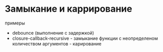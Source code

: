 # Замыкание и каррирование

примеры
- debounce (выполнение с задержкой)
- closure-callback-recursive - замыкание функции с неопределеном количеством аргументов - карирование
